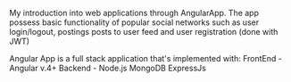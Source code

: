 My introduction into web applications through AngularApp. The app possess basic functionality of popular social networks such as user login/logout, postings posts to user feed and user registration (done with JWT)

  Angular App is a full stack application that's implemented with:
    FrontEnd - 
              Angular v.4+
    Backend - 
              Node.js
              MongoDB
              ExpressJs
              
              
              
